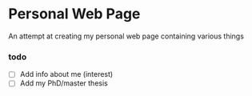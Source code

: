 # Personal Web Page

An attempt at creating my personal web page containing various things

### todo
- [ ] Add info about me (interest)
- [ ] Add my PhD/master thesis
